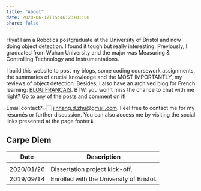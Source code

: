 ```yaml
---
title: "About"
date: 2020-06-17T15:46:23+01:00
share: false
---
```


Hiya! I am a Robotics postgraduate at the University of Bristol and now doing object detection. I found it tough but really interesting. Previously, I graduated from Wuhan University and the major was Measuring & Controlling Technology and Instrumentations.

I build this website to post my blogs, some coding coursework assignments, the summaries of crucial knowledge and the MOST IMPORTANTLY, my reviews of object detection. Besides, I also have an archived blog for French learning: [BLOG FRANÇAIS](https://zhujinhang.wordpress.com/). BTW, you won't miss the chance to chat with me right? Go to any of the posts and comment on it! 

Email contact?👉🏻 <a href="mailto:jinhang.d.zhu@gmail.com" target="_blank" rel="noopener">jinhang.d.zhu@gmail.com. Feel free to contact me for my résumés or further discussion. You can also access me by visiting the social links presented at the page footer⬇.</a>

<h2 class="viva-la-vida">Carpe Diem</h2>

| Date       | Description                              |
| ---------- | ---------------------------------------- |
|            |                                          |
| 2020/01/26 | Dissertation project kick-off.           |
| 2019/09/14 | Enrolled with the University of Bristol. |


